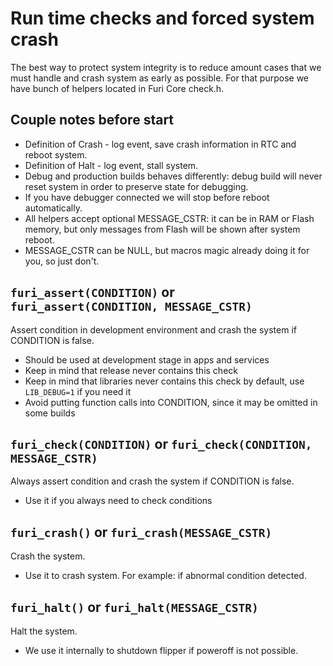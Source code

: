 # Run time checks and forced system crash

The best way to protect system integrity is to reduce amount cases that we must handle and crash system as early as possible.
For that purpose we have bunch of helpers located in Furi Core check.h.

## Couple notes before start

- Definition of Crash - log event, save crash information in RTC and reboot system.
- Definition of Halt - log event, stall system.
- Debug and production builds behaves differently: debug build will never reset system in order to preserve state for debugging.
- If you have debugger connected we will stop before reboot automatically.
- All helpers accept optional MESSAGE_CSTR: it can be in RAM or Flash memory, but only messages from Flash will be shown after system reboot.
- MESSAGE_CSTR can be NULL, but macros magic already doing it for you, so just don't.

## `furi_assert(CONDITION)` or `furi_assert(CONDITION, MESSAGE_CSTR)`

Assert condition in development environment and crash the system if CONDITION is false.

- Should be used at development stage in apps and services
- Keep in mind that release never contains this check
- Keep in mind that libraries never contains this check by default, use `LIB_DEBUG=1` if you need it
- Avoid putting function calls into CONDITION, since it may be omitted in some builds

## `furi_check(CONDITION)` or `furi_check(CONDITION, MESSAGE_CSTR)`

Always assert condition and crash the system if CONDITION is false.

- Use it if you always need to check conditions

## `furi_crash()` or `furi_crash(MESSAGE_CSTR)`

Crash the system.

- Use it to crash system. For example: if abnormal condition detected.

## `furi_halt()` or `furi_halt(MESSAGE_CSTR)`

Halt the system.

- We use it internally to shutdown flipper if poweroff is not possible.
